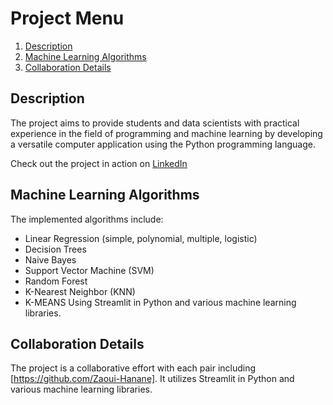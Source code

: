 # Project Menu

1. [Description](#description)
2. [Machine Learning Algorithms](#machine-learning-algorithms)
3. [Collaboration Details](#collaboration-details)

## Description

The project aims to provide students and data scientists with practical experience in the field of programming and machine learning by developing a versatile computer application using the Python programming language.

Check out the project in action on [LinkedIn]()

## Machine Learning Algorithms

The implemented algorithms include:
- Linear Regression (simple, polynomial, multiple, logistic)
- Decision Trees
- Naive Bayes
- Support Vector Machine (SVM)
- Random Forest
- K-Nearest Neighbor (KNN)
- K-MEANS
  Using Streamlit in Python and various machine learning libraries.
## Collaboration Details

The project is a collaborative effort with each pair including [https://github.com/Zaoui-Hanane]. It utilizes Streamlit in Python and various machine learning libraries.



